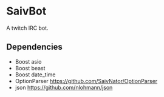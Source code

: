 # SaivBot
A twitch IRC bot.

## Dependencies
* Boost asio
* Boost beast
* Boost date_time
* OptionParser https://github.com/SaivNator/OptionParser
* json https://github.com/nlohmann/json
